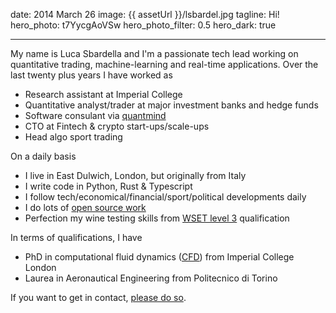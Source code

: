 date: 2014 March 26
image: {{ assetUrl }}/lsbardel.jpg
tagline: Hi!
hero_photo: t7YycgAoVSw
hero_photo_filter: 0.5
hero_dark: true

---

My name is Luca Sbardella and I'm a passionate tech lead working on
quantitative trading, machine-learning and real-time applications.
Over the last twenty plus years I have worked as

- Research assistant at Imperial College
- Quantitative analyst/trader at major investment banks and hedge funds
- Software consulant via [quantmind](https://quantmind.com)
- CTO at Fintech & crypto start-ups/scale-ups
- Head algo sport trading

On a daily basis

- I live in East Dulwich, London, but originally from Italy
- I write code in Python, Rust & Typescript
- I follow tech/economical/financial/sport/political developments daily
- I do lots of [open source work](https://github.com/quantmind)
- Perfection my wine testing skills from [WSET level 3](https://www.northernwineschool.co.uk/c/courses/wine/wset-level-3-wine/) qualification

In terms of qualifications, I have

- PhD in computational fluid dynamics ([CFD](http://en.wikipedia.org/wiki/Computational_fluid_dynamics)) from Imperial College London
- Laurea in Aeronautical Engineering from Politecnico di Torino

If you want to get in contact, [please do so](/contact).
